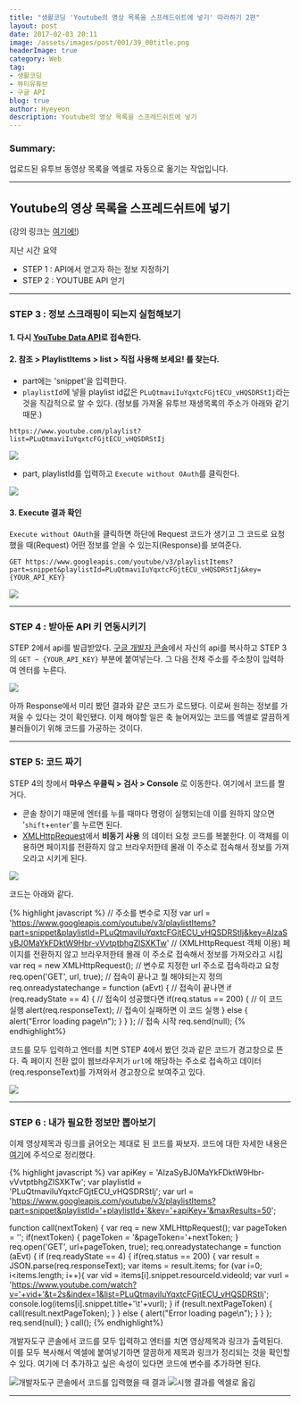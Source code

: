 ```yaml
---
title: "생활코딩 'Youtube의 영상 목록을 스프레드쉬트에 넣기' 따라하기 2편"
layout: post
date: 2017-02-03 20:11
image: /assets/images/post/001/39_00title.png
headerImage: true
category: Web
tag:
- 생활코딩
- 뷰티유튜브
- 구글 API
blog: true
author: Hyeyeon
description: Youtube의 영상 목록을 스프레드쉬트에 넣기
---
```


### Summary:

업로드된 유투브 동영상 목록을 엑셀로 자동으로 옮기는 작업입니다.

---


## Youtube의 영상 목록을 스프레드쉬트에 넣기

(강의 링크는 [여기에!](https://opentutorials.org/module/2503/14109))

지난 시간 요약

  * STEP 1 : API에서 얻고자 하는 정보 지정하기
  * STEP 2 : YOUTUBE API 얻기

---

### STEP 3 : 정보 스크래핑이 되는지 실험해보기

#### 1. 다시 [YouTube Data API](https://developers.google.com/youtube/v3/docs/?hl=ko)로 접속한다.

#### 2. **참조 > PlaylistItems > list > 직접 사용해 보세요!** 를 찾는다.

* part에는 'snippet'을 입력한다.
* `playlistId`에 넣을 playlist id값은 `PLuQtmaviIuYqxtcFGjtECU_vHQSDRStIj`라는 것을 직감적으로 알 수 있다. (정보를 가져올 유투브 재생목록의 주소가 아래와 같기 때문.)

```
https://www.youtube.com/playlist?list=PLuQtmaviIuYqxtcFGjtECU_vHQSDRStIj
```
![](/assets/images/post/001/41_01.png)

* part, playlistId를 입력하고 `Execute without OAuth`를 클릭한다.

![](/assets/images/post/001/41_02.png)

#### 3. Execute 결과 확인

`Execute without OAuth`을 클릭하면 하단에 Request 코드가 생기고 그 코드로 요청했을 때(Request) 어떤 정보를 얻을 수 있는지(Response)를 보여준다.

```
GET https://www.googleapis.com/youtube/v3/playlistItems?part=snippet&playlistId=PLuQtmaviIuYqxtcFGjtECU_vHQSDRStIj&key={YOUR_API_KEY}
```
![](/assets/images/post/001/41_03.png)

---

### STEP 4 : 받아둔 API 키 연동시키기

STEP 2에서 api를 발급받았다. [구글 개발자 콘솔](https://console.developers.google.com/apis?project=441956594490&hl=ko)에서 자신의 api를 복사하고 STEP 3의 `GET ~ {YOUR_API_KEY}` 부분에 붙여넣는다. 그 다음 전체 주소를 주소창이 입력하여 엔터를 누른다.

![](/assets/images/post/001/41_04.png)

아까 Response에서 미리 봤던 결과와 같은 코드가 로드됐다. 이로써 원하는 정보를 가져올 수 있다는 것이 확인됐다. 이제 해야할 일은 축 늘어져있는 코드를 엑셀로 깔끔하게 불러들이기 위해 코드를 가공하는 것이다.

---

### STEP 5: 코드 짜기

STEP 4의 창에서 **마우스 우클릭 > 검사 > Console** 로 이동한다. 여기에서 코드를 짤 거다.

* 콘솔 창이기 때문에 엔터를 누를 때마다 명령이 실행되는데 이를 원하지 않으면 '`shift`+`enter`'를 누르면 된다.
* [XMLHttpRequest](https://developer.mozilla.org/ko/docs/XMLHttpRequest)에서 **비동기 사용** 의 데이터 요청 코드를 복붙한다. 이 객체를 이용하면 페이지를 전환하지 않고 브라우저한테 몰래 이 주소로 접속해서 정보를 가져오라고 시키게 된다.

![](/assets/images/post/001/41_05.png)

코드는 아래와 같다.

{% highlight javascript %}
// 주소를 변수로 지정
var url = 'https://www.googleapis.com/youtube/v3/playlistItems?part=snippet&playlistId=PLuQtmaviIuYqxtcFGjtECU_vHQSDRStIj&key=AIzaSyBJ0MaYkFDktW9Hbr-vVvtptbhgZlSXKTw'
// (XMLHttpRequest 객체 이용) 페이지를 전환하지 않고 브라우저한테 몰래 이 주소로 접속해서 정보를 가져오라고 시킴
var req = new XMLHttpRequest();
// 변수로 지정한 url 주소로 접속하라고 요청
req.open('GET', url, true);
// 접속이 끝나고 뭘 해야되는지 정의
req.onreadystatechange = function (aEvt) {
// 접속이 끝나면
  if (req.readyState == 4) {
// 접속이 성공했다면
     if(req.status == 200) {
// 이 코드 실행
      alert(req.responseText);
// 접속이 실패하면 이 코드 실행
     } else {
      alert("Error loading page\n");
     }
  }
};
// 접속 시작
req.send(null);
{% endhighlight%}

코드를 모두 입력하고 엔터를 치면 STEP 4에서 봤던 것과 같은 코드가 경고창으로 뜬다. 즉 페이지 전환 없이 웹브라우저가 `url`에 해당하는 주소로 접속하고 데이터(req.responseText)를 가져와서 경고창으로 보여주고 있다.

![](/assets/images/post/001/41_06.png)

---

### STEP 6 : 내가 필요한 정보만 뽑아보기

이제 영상제목과 링크를 긁어오는 제대로 된 코드를 짜보자. 코드에 대한 자세한 내용은 [여기](https://github.com/imyeonn/Opentutorials/blob/master/youtube/XMLHttpRequest_youtube.js)에 주석으로 정리했다.

{% highlight javascript %}
var apiKey = 'AIzaSyBJ0MaYkFDktW9Hbr-vVvtptbhgZlSXKTw';
var playlistId = 'PLuQtmaviIuYqxtcFGjtECU_vHQSDRStIj';
var url = 'https://www.googleapis.com/youtube/v3/playlistItems?part=snippet&playlistId='+playlistId+'&key='+apiKey+'&maxResults=50';

function call(nextToken) {
var req = new XMLHttpRequest();
var pageToken = '';
if(nextToken) {
  pageToken = '&pageToken='+nextToken;
}
req.open('GET', url+pageToken, true);
req.onreadystatechange = function (aEvt) {
  if (req.readyState == 4) {
    if(req.status == 200) {
		  var result = JSON.parse(req.responseText);
		  var items = result.items;
      for (var i=0; i<items.length; i++){
        var vid = items[i].snippet.resourceId.videoId;
        var vurl = 'https://www.youtube.com/watch?v='+vid+'&t=2s&index=1&list=PLuQtmaviIuYqxtcFGjtECU_vHQSDRStIj';
        console.log(items[i].snippet.title+'\t'+vurl);
      }
      if (result.nextPageToken) {
        call(result.nextPageToken);
      }
    } else {
      alert("Error loading page\n");
    }
  }
};
req.send(null);
}
call();
{% endhighlight%}

개발자도구 콘솔에서 코드를 모두 입력하고 엔터를 치면 영상제목과 링크가 출력된다. 이를 모두 복사해서 엑셀에 붙여넣기하면 깔끔하게 제목과 링크가 정리되는 것을 확인할 수 있다. 여기에 더 추가하고 싶은 속성이 있다면 코드에 변수를 추가하면 된다.

![개발자도구 콘솔에서 코드를 입력했을 때 결과](/assets/images/post/001/41_07.png)
![시행 결과를 엑셀로 옮김](/assets/images/post/001/41_08.png)

---
